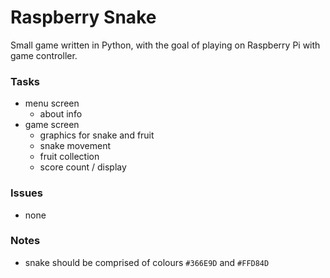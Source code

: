 Raspberry Snake
===============

Small game written in Python, with the goal of playing on Raspberry Pi with game controller.

### Tasks

 - menu screen
    - about info
 - game screen
    - graphics for snake and fruit
    - snake movement
	- fruit collection
    - score count / display

### Issues

 - none

### Notes

 - snake should be comprised of colours `#366E9D` and `#FFD84D`